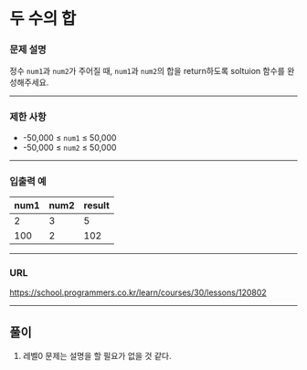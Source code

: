 # 두 수의 합

### 문제 설명

정수 `num1`과 `num2`가 주어질 때, `num1`과 `num2`의 합을 return하도록 soltuion 함수를 완성해주세요.

-----------
### 제한 사항

- -50,000 ≤ `num1` ≤ 50,000
- -50,000 ≤ `num2` ≤ 50,000

-----------
### 입출력 예

| num1 | num2 | result |
|------|------|--------|
| 2    | 3    | 5      |
| 100  | 2    | 102    |

-----------
### URL

https://school.programmers.co.kr/learn/courses/30/lessons/120802

-----------
## 풀이
1. 레벨0 문제는 설명을 할 필요가 없을 것 같다.